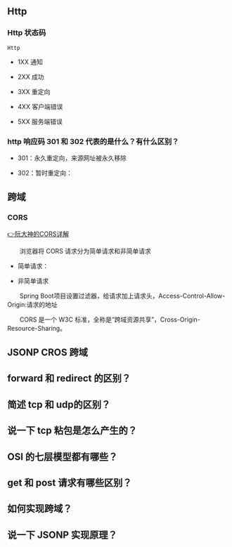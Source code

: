 ## Http

### Http 状态码
`Http`
- 1XX 通知

- 2XX 成功

- 3XX 重定向

- 4XX 客户端错误

- 5XX 服务端错误

### http 响应码 301 和 302 代表的是什么？有什么区别？

- 301：永久重定向，来源网址被永久移除

- 302：暂时重定向：

## 跨域

### CORS 

[👉阮大神的CORS详解](https://www.baidu.com/link?url=KrD8lVPC_KE9EfvGYfw2WRxTjpMDq_w_KnlZf41Vwh2R3SescGFo4dRmh6KC286XQguv_0N3nqep_xf3CZR_Uq&wd=&eqid=870482da0004018b000000035d3858d7)

&emsp;&emsp;浏览器将 CORS 请求分为简单请求和非简单请求

- 简单请求：


- 非简单请求


&emsp;&emsp;Spring Boot项目设置过滤器，给请求加上请求头，Access-Control-Allow-Origin:请求的地址

&emsp;&emsp;CORS 是一个 W3C 标准，全称是“跨域资源共享”，Cross-Origin-Resource-Sharing。

## JSONP  CROS 跨域

## forward 和 redirect 的区别？

## 简述 tcp 和 udp的区别？

## 说一下 tcp 粘包是怎么产生的？

## OSI 的七层模型都有哪些？

## get 和 post 请求有哪些区别？

## 如何实现跨域？

## 说一下 JSONP 实现原理？


